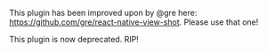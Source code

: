 This plugin has been improved upon by @gre here: https://github.com/gre/react-native-view-shot. Please use that one!

This plugin is now deprecated. RIP!
